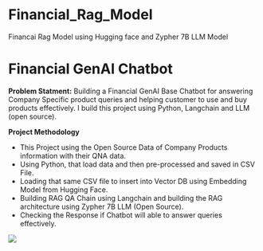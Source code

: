 # Financial_Rag_Model
Financai Rag Model using Hugging face and Zypher 7B LLM Model 

# **Financial GenAI Chatbot**

**Problem Statment:** Building a Financial GenAI Base Chatbot for answering Company Specific product queries and helping customer to use and buy products effectively. I build this project using Python, Langchain and LLM (open source).

**Project Methodology**
- This Project using the Open Source Data of Company Products information with their QNA data.
- Using Python, that load data and then pre-processed and saved in CSV File.
- Loading that same CSV file to insert into Vector DB using Embedding Model from Hugging Face.
- Building RAG QA Chain using Langchain and building the RAG architecture using Zypher 7B LLM (Open Source).
- Checking the Response if Chatbot will able to answer queries effectively.

![](https://cdn.botpenguin.com/assets/website/Finance_Chatbot_4ee698bd7e.png)

